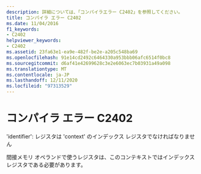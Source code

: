 ```yaml
---
description: 詳細については、「コンパイラエラー C2402」を参照してください。
title: コンパイラ エラー C2402
ms.date: 11/04/2016
f1_keywords:
- C2402
helpviewer_keywords:
- C2402
ms.assetid: 23fa63e1-ea9e-482f-be2e-a205c548ba69
ms.openlocfilehash: 91e14cd2492c6464330a953bbb06afc6514f0bc8
ms.sourcegitcommit: d6af41e42699628c3e2e6063ec7b03931a49a098
ms.translationtype: MT
ms.contentlocale: ja-JP
ms.lasthandoff: 12/11/2020
ms.locfileid: "97313529"
---
```

# <a name="compiler-error-c2402"></a>コンパイラ エラー C2402

'identifier': レジスタは 'context' のインデックス レジスタでなければなりません

間接メモリ オペランドで使うレジスタは、このコンテキストではインデックス レジスタである必要があります。
